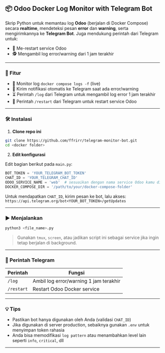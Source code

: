 ## 📦 Odoo Docker Log Monitor with Telegram Bot

Skrip Python untuk memantau log **Odoo** (berjalan di Docker Compose) secara **realtime**, mendeteksi pesan **error** dan **warning**, serta mengirimkannya ke **Telegram Bot**. Juga mendukung perintah dari Telegram untuk:

* 🔁 Me-restart service Odoo
* 🕵️ Mengambil log error/warning dari 1 jam terakhir

---

### 🚀 Fitur

* 🧠 Monitor log `docker compose logs -f` (live)
* 🚨 Kirim notifikasi otomatis ke Telegram saat ada error/warning
* ⏳ Perintah `/log` dari Telegram untuk mengambil log error 1 jam terakhir
* 🔄 Perintah `/restart` dari Telegram untuk restart service Odoo

---

### 🛠️ Instalasi

1. **Clone repo ini**

```bash
git clone https://github.com/ffrirr/telegram-monitor-bot.git
cd <docker folder>
```

2. **Edit konfigurasi**

Edit bagian berikut pada `main.py`:

```python
BOT_TOKEN = 'YOUR_TELEGRAM_BOT_TOKEN'
CHAT_ID = 'YOUR_TELEGRAM_CHAT_ID'
ODOO_SERVICE_NAME = 'web'  # sesuaikan dengan nama service Odoo kamu di docker-compose
DOCKER_COMPOSE_DIR = '/path/to/your/docker-compose-folder'
```

Untuk mendapatkan `CHAT_ID`, kirim pesan ke bot, lalu akses:
`https://api.telegram.org/bot<YOUR_BOT_TOKEN>/getUpdates`

---

### ▶️ Menjalankan

```bash
python3 <file_name>.py
```

> Gunakan `tmux`, `screen`, atau jadikan script ini sebagai service jika ingin tetap berjalan di background.

---

### 🧪 Perintah Telegram

| Perintah   | Fungsi                                 |
| ---------- | -------------------------------------- |
| `/log`     | Ambil log error/warning 1 jam terakhir |
| `/restart` | Restart Odoo Docker service            |

---

### 💡 Tips

* Pastikan bot hanya digunakan oleh Anda (validasi `CHAT_ID`)
* Jika digunakan di server production, sebaiknya gunakan `.env` untuk menyimpan token rahasia
* Anda bisa memodifikasi `log pattern` atau menambahkan level lain seperti `info`, `critical`, dll

---
